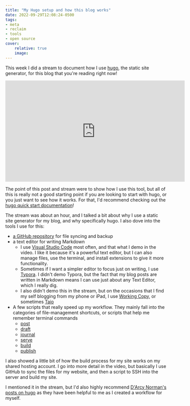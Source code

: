 ```yaml
---
title: "My Hugo setup and how this blog works"
date: 2022-09-29T12:08:24-0500
tags:
- meta
- reclaim
- tools
- open source
cover:
    relative: true
    image:
---
```


This week I did a stream to document how I use [hugo](https://gohugo.io/), the static site generator, for this blog that you're reading right now!

<iframe title="My Hugo setup" src="https://video.jadin.me/videos/embed/b43de357-9c77-47d9-ac99-01527410a906" allowfullscreen="" sandbox="allow-same-origin allow-scripts allow-popups" width="560" height="315" frameborder="0"></iframe>

The point of this post and stream were to show how I use this tool, but all of this is really not a good starting point if you are looking to start with hugo, or you just want to see how it works. For that, I'd recommend checking out the [hugo quick start documentation](https://gohugo.io/getting-started/quick-start/)!

The stream was about an hour, and I talked a bit about why I use a static site generator for my blog, and why specifically hugo. I also dove into the tools I use for this:

- [a GitHub repository](https://github.com/TaylorJadin/jadin.me/) for file syncing and backup
- a text editor for writing Markdown
  - I use [Visual Studio Code](https://code.visualstudio.com/) most often, and that what I demo in the video. I like it because it's a powerful text editor, but I can also manage files, use the terminal, and install extensions to give it more functionality.
  - Sometimes if I want a simpler editor to focus just on writing, I use [Typora](https://typora.io/). I didn't demo Typora, but the fact that my blog posts are written in Markdown means I can use just about any Text Editor, which I really dig. 
  - I also didn't demo this in the stream, but on the occasions that I find my self blogging from my phone or iPad, I use [Working Copy](https://workingcopy.app/), or sometimes [Taio](https://taio.app/)
- A few scripts that really speed up my workflow. They mainly fall into the categories of file-management shortcuts, or scripts that help me remember terminal commands
  - [post](https://github.com/TaylorJadin/jadin.me/blob/main/post)
  - [draft](https://github.com/TaylorJadin/jadin.me/blob/main/draft)
  - [journal](https://github.com/TaylorJadin/jadin.me/blob/main/journal)
  - [serve](https://github.com/TaylorJadin/jadin.me/blob/main/serve)
  - [build](https://github.com/TaylorJadin/jadin.me/blob/main/build)
  - [publish](https://github.com/TaylorJadin/jadin.me/blob/main/publish)

I also showed a little bit of how the build process for my site works on my shared hosting account. I go into more detail in the video, but basically I use GitHub to sync the files for my website, and then a script to SSH into the server and build my site. 

I mentioned it in the stream, but I'd also highly recommend [D'Arcy Norman's posts on hugo](https://darcynorman.net/tags/hugo/) as they have been helpful to me as I created a workflow for myself. 